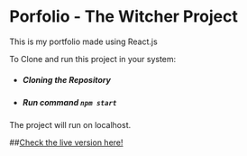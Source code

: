 # Porfolio - The Witcher Project

This is my portfolio made using React.js 

To Clone and run this project in your system:
- ##### Cloning the Repository
- ##### Run command `npm start`

The project will run on localhost.

##[Check the live version here!](https://themodernwitcher.herokuapp.com/http:// "Check the live version here!")
